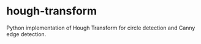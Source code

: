 # hough-transform

Python implementation of Hough Transform for circle detection and Canny edge detection.
